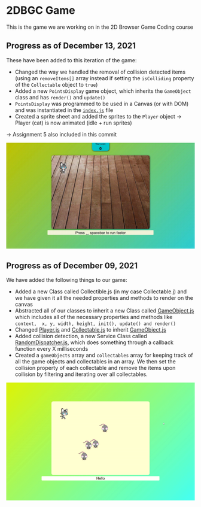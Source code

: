 # 2DBGC Game

This is the game we are working on in the 2D Browser Game Coding course

## Progress as of December 13, 2021
These have been added to this iteration of the game: 
 - Changed the way we handled the removal of collision detected items (using an `removeItems[]` array instead if setting the `isColliding` property of the `Collectable` object to `true`)
 - Added a new `PointsDisplay` game object, which inherits the `GameObject` class and has `render()` and `update()` 
 - `PointsDisplay` was programmed to be used in a Canvas (or with DOM) and was instantiated in the [`index.js`](https://github.com/sebastianttr/2DBGC_Game/blob/master/index.js) file 
 - Created a sprite sheet and added the sprites to the `Player` object -> Player (cat) is now animated (idle + run sprites) 

-> Assignment 5 also included in this commit

![](https://raw.githubusercontent.com/sebastianttr/2DBGC_Game/master/gameprogress_13_12_21.gif)


## Progress as of December 09, 2021

We have added the following things to our game: 

 - Added a new Class called Collectible.js (in my case Collect**a**ble.j) and we have given it all the needed properties and methods to render on the canvas  
 - Abstracted all of our classes to inherit a new Class called 
[GameObject.js](https://github.com/sebastianttr/2DBGC_Game/blob/master/Objects/GameObject.js) which includes all of the necessary properties and methods like `context,  x, y, width, height, init(), update() and render()`
 - Changed [Player.js](https://github.com/sebastianttr/2DBGC_Game/blob/master/Objects/Player.js) and [Collectable.js](https://github.com/sebastianttr/2DBGC_Game/blob/master/Objects/Collectable.js) to inherit [GameObject.js](https://github.com/sebastianttr/2DBGC_Game/blob/master/Objects/GameObject.js)
 - Added collision detection, a new Service Class called [RandomDispatcher.js](https://github.com/sebastianttr/2DBGC_Game/blob/master/Services/RandomDispatcher.js), which does something through a callback function every X milliseconds
 - Created a `gameObjects` array and `collectables` array for keeping track of all the game objects and collectables in an array. We then set the collision property of each collectable and remove the items upon collision by filtering and iterating over all collectables.

![](https://raw.githubusercontent.com/sebastianttr/2DBGC_Game/master/gameprogress_09_12_21.gif)
